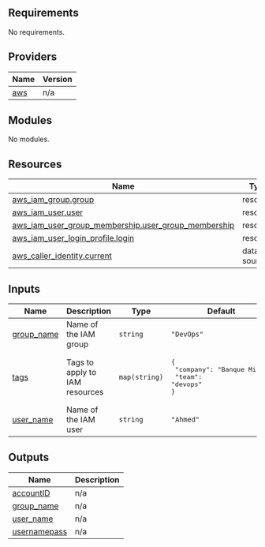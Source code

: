 ## Requirements

No requirements.

## Providers

| Name | Version |
|------|---------|
| <a name="provider_aws"></a> [aws](#provider\_aws) | n/a |

## Modules

No modules.

## Resources

| Name | Type |
|------|------|
| [aws_iam_group.group](https://registry.terraform.io/providers/hashicorp/aws/latest/docs/resources/iam_group) | resource |
| [aws_iam_user.user](https://registry.terraform.io/providers/hashicorp/aws/latest/docs/resources/iam_user) | resource |
| [aws_iam_user_group_membership.user_group_membership](https://registry.terraform.io/providers/hashicorp/aws/latest/docs/resources/iam_user_group_membership) | resource |
| [aws_iam_user_login_profile.login](https://registry.terraform.io/providers/hashicorp/aws/latest/docs/resources/iam_user_login_profile) | resource |
| [aws_caller_identity.current](https://registry.terraform.io/providers/hashicorp/aws/latest/docs/data-sources/caller_identity) | data source |

## Inputs

| Name | Description | Type | Default | Required |
|------|-------------|------|---------|:--------:|
| <a name="input_group_name"></a> [group\_name](#input\_group\_name) | Name of the IAM group | `string` | `"DevOps"` | no |
| <a name="input_tags"></a> [tags](#input\_tags) | Tags to apply to IAM resources | `map(string)` | <pre>{<br>  "company": "Banque Misr",<br>  "team": "devops"<br>}</pre> | no |
| <a name="input_user_name"></a> [user\_name](#input\_user\_name) | Name of the IAM user | `string` | `"Ahmed"` | no |

## Outputs

| Name | Description |
|------|-------------|
| <a name="output_accountID"></a> [accountID](#output\_accountID) | n/a |
| <a name="output_group_name"></a> [group\_name](#output\_group\_name) | n/a |
| <a name="output_user_name"></a> [user\_name](#output\_user\_name) | n/a |
| <a name="output_usernamepass"></a> [usernamepass](#output\_usernamepass) | n/a |
